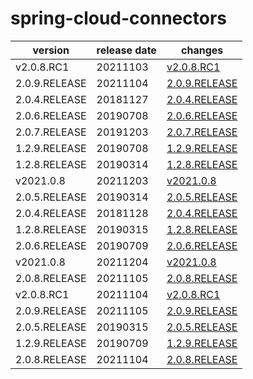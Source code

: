 # spring-cloud-connectors	


|version|release date|changes|
|---|---|---|
|v2.0.8.RC1|20211103|[v2.0.8.RC1](./v2.0.8.RC1-20211103.md)|
|2.0.9.RELEASE|20211104|[2.0.9.RELEASE](./2.0.9.RELEASE-20211104.md)|
|2.0.4.RELEASE|20181127|[2.0.4.RELEASE](./2.0.4.RELEASE-20181127.md)|
|2.0.6.RELEASE|20190708|[2.0.6.RELEASE](./2.0.6.RELEASE-20190708.md)|
|2.0.7.RELEASE|20191203|[2.0.7.RELEASE](./2.0.7.RELEASE-20191203.md)|
|1.2.9.RELEASE|20190708|[1.2.9.RELEASE](./1.2.9.RELEASE-20190708.md)|
|1.2.8.RELEASE|20190314|[1.2.8.RELEASE](./1.2.8.RELEASE-20190314.md)|
|v2021.0.8|20211203|[v2021.0.8](./v2021.0.8-20211203.md)|
|2.0.5.RELEASE|20190314|[2.0.5.RELEASE](./2.0.5.RELEASE-20190314.md)|
|2.0.4.RELEASE|20181128|[2.0.4.RELEASE](./2.0.4.RELEASE-20181128.md)|
|1.2.8.RELEASE|20190315|[1.2.8.RELEASE](./1.2.8.RELEASE-20190315.md)|
|2.0.6.RELEASE|20190709|[2.0.6.RELEASE](./2.0.6.RELEASE-20190709.md)|
|v2021.0.8|20211204|[v2021.0.8](./v2021.0.8-20211204.md)|
|2.0.8.RELEASE|20211105|[2.0.8.RELEASE](./2.0.8.RELEASE-20211105.md)|
|v2.0.8.RC1|20211104|[v2.0.8.RC1](./v2.0.8.RC1-20211104.md)|
|2.0.9.RELEASE|20211105|[2.0.9.RELEASE](./2.0.9.RELEASE-20211105.md)|
|2.0.5.RELEASE|20190315|[2.0.5.RELEASE](./2.0.5.RELEASE-20190315.md)|
|1.2.9.RELEASE|20190709|[1.2.9.RELEASE](./1.2.9.RELEASE-20190709.md)|
|2.0.8.RELEASE|20211104|[2.0.8.RELEASE](./2.0.8.RELEASE-20211104.md)|
